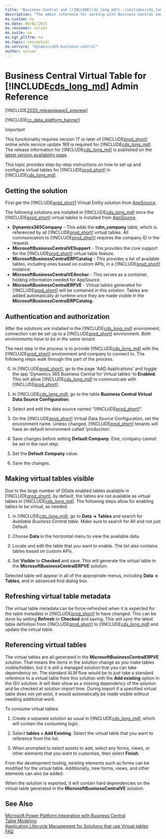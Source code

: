 ```yaml
---
title: "Business Central and [!INCLUDE[cds_long_md](../includes/cds_long_md.md)] admin reference"
description: "The admin reference for working with Business Central and Microsoft Dataverse tables"
ms.custom: na
ms.date: 06/02/2021
ms.reviewer: solsen
ms.suite: na
ms.tgt_pltfrm: na
ms.topic: conceptual
ms.service: "dynamics365-business-central"
author: solsen
---
```


# Business Central Virtual Table for [!INCLUDE[cds_long_md](../includes/cds_long_md.md)] Admin Reference

[!INCLUDE[2020_releasewave2_preview](../includes/2020_releasewave2_preview.md)]

[!INCLUDE[cc_data_platform_banner](../includes/cc_data_platform_banner.md)]

> [!IMPORTANT]  
> This functionality requires version 17 or later of [!INCLUDE[prod_short](../developer/includes/prod_short.md)] online while service update 189 is required for [!INCLUDE[cds_long_md](../includes/cds_long_md.md)]. The release information for [!INCLUDE[cds_long_md](../includes/cds_long_md.md)] is published on the [latest version availability page](https://docs.microsoft.com/dynamics365/released-versions/dynamics-365ce#all-version-availability).

This topic provides step-by-step instructions on how to set up and configure virtual tables for [!INCLUDE[prod_short](../developer/includes/prod_short.md)] in [!INCLUDE[cds_long_md](../includes/cds_long_md.md)].

## Getting the solution
First get the [!INCLUDE[prod_short](../developer/includes/prod_short.md)] Virtual Entity solution from [AppSource](https://appsource.microsoft.com/product/dynamics-365/microsoftdynsmb.businesscentral_virtualentity). 

The following solutions are installed in [!INCLUDE[cds_long_md](../includes/cds_long_md.md)] once the [!INCLUDE[prod_short](../developer/includes/prod_short.md)] virtual tables is installed from [AppSource](https://appsource.microsoft.com/product/dynamics-365/microsoftdynsmb.businesscentral_virtualentity).

- **Dynamics365Company** - This adds the **cdm_company** table, which is referenced by all [!INCLUDE[prod_short](../developer/includes/prod_short.md)] virtual tables. All communication to [!INCLUDE[prod_short](../developer/includes/prod_short.md)] requires the company ID in the request. 
- **MicrosoftBusinessCentralVESupport** - This provides the core support for the [!INCLUDE[prod_short](../developer/includes/prod_short.md)] virtual table feature.
- **MicrosoftBusinessCentralERPCatalog** - This provides a list of available tables, including ones based on custom APIs, in a [!INCLUDE[prod_short](../developer/includes/prod_short.md)] instance.
- **MicrosoftBusinessCentralVEAnchor** - This serves as a container, holding information needed for AppSource. 
- **MicrosoftBusinessCentralERPVE** - Virtual tables generated for [!INCLUDE[prod_short](../developer/includes/prod_short.md)] will be contained in this solution. Tables are added automatically at runtime once they are made visible in the **MicrosoftBusinessCentralERPCatalog**.

## Authentication and authorization

After the solutions are installed in the [!INCLUDE[cds_long_md](../includes/cds_long_md.md)] environment, connection can be set up to a [!INCLUDE[prod_short](../developer/includes/prod_short.md)] environment. *Both environments have to be in the same tenant*.  

The next step in the process is to provide [!INCLUDE[cds_long_md](../includes/cds_long_md.md)] with the [!INCLUDE[prod_short](../developer/includes/prod_short.md)] environment and company to connect to. The following steps walk through this part of the process.

0. In [!INCLUDE[prod_short](../developer/includes/prod_short.md)], go to the page 'AAD Applications' and toggle the app 'Dynamics 365 Business Central for Virtual tables' to **Enabled**. This will allow [!INCLUDE[cds_long_md](../includes/cds_long_md.md)] to communicate with [!INCLUDE[prod_short](../developer/includes/prod_short.md)].

1. In [!INCLUDE[cds_long_md](../includes/cds_long_md.md)], go to the table **Business Central Virtual Data Source Configuration**.

2. Select and edit the data source named “[!INCLUDE[prod_short](../developer/includes/prod_short.md)]”.

3. On the [!INCLUDE[prod_short](../developer/includes/prod_short.md)] Virtual Data Source Configuration, set the environment name. Unless changed, [!INCLUDE[prod_short](../developer/includes/prod_short.md)] tenants will have an default environment called 'production'.

4. Save changes before setting **Default Company**. Else, company cannot be set in the next step.

5. Set the **Default Company** value. 

6. Save the changes.

## Making virtual tables visible

Due to the large number of OData enabled tables available in [!INCLUDE[prod_short](../developer/includes/prod_short.md)], by default, the tables are not available as virtual tables in [!INCLUDE[cds_long_md](../includes/cds_long_md.md)]. The following steps allow for enabling tables to be virtual, as needed.

1. In [!INCLUDE[cds_long_md](../includes/cds_long_md.md)], go to **Data -> Tables** and search for *Available Business Central table*. Make sure to search for All and not just Default.

2. Choose **Data** in the horizontal menu to view the available data.

3. Locate and edit the table that you want to enable. The list also contains tables based on custom APIs.

4. Set **Visible** to **Checked** and save. This will generate the virtual table in the **MicrosoftBusinessCentralERPVE** solution. 

Selected table will appear in all of the appropriate menus, including **Data -> Tables**, and in advanced find dialog box.

## Refreshing virtual table metadata

The virtual table metadata can be force-refreshed when it is expected for the table metadata in [!INCLUDE[prod_short](../developer/includes/prod_short.md)] to have changed. This can be done by setting **Refresh** to **Checked** and saving. This will sync the latest table definition from [!INCLUDE[prod_short](../developer/includes/prod_short.md)] to [!INCLUDE[cds_long_md](../includes/cds_long_md.md)] and update the virtual table.

## Referencing virtual tables

The virtual tables are all generated in the **MicrosoftBusinessCentralERPVE** solution. That means the items in the solution change as you make tables visible/hidden, but it is still a managed solution that you can take dependency on. The standard ALM flow would be to just take a standard reference to a virtual table from this solution with the **Add existing** option in the ISV solution. It will then show as a missing dependency of the solution and be checked at solution import time. During import if a specified virtual table does not yet exist, it would automatically be made visible without needing additional work.

To consume virtual tables:

1. Create a separate solution as usual in [!INCLUDE[cds_long_md](../includes/cds_long_md.md)], which will contain the consuming logic.

2. Select **tables \> Add Existing**. Select the virtual table that you want to reference from the list.

3. When prompted to select assets to add, select any forms, views, or other elements that you want to customize, then select **Finish**.

From the development tooling, existing elements such as forms can be modified for the virtual table. Additionally, new forms, views, and other elements can also be added.

When the solution is exported, it will contain hard dependencies on the virtual table generated in the **MicrosoftBusinessCentralVE** solution.

## See Also

[Microsoft Power Platform Integration with Business Central](powerplat-overview.md)  
[Table Modeling](powerplat-entity-modeling.md)  
[Application Lifecycle Management for Solutions that use Virtual tables](powerplat-app-lifecycle-management.md)  
[FAQ](powerplat-faq.md)
